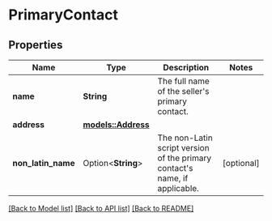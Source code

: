 # PrimaryContact

## Properties

Name | Type | Description | Notes
------------ | ------------- | ------------- | -------------
**name** | **String** | The full name of the seller's primary contact. | 
**address** | [**models::Address**](Address.md) |  | 
**non_latin_name** | Option<**String**> | The non-Latin script version of the primary contact's name, if applicable. | [optional]

[[Back to Model list]](../README.md#documentation-for-models) [[Back to API list]](../README.md#documentation-for-api-endpoints) [[Back to README]](../README.md)


